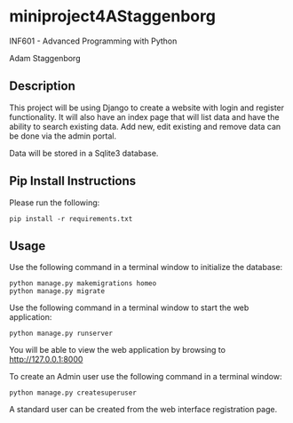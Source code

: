 # miniproject4AStaggenborg

INF601 - Advanced Programming with Python

Adam Staggenborg

## Description
This project will be using Django to create a website with login and register functionality. It will also have an 
index page that will list data and have the ability to search existing data. Add new, edit existing and remove data
can be done via the admin portal.  

Data will be stored in a Sqlite3 database.

## Pip Install Instructions

Please run the following:
```
pip install -r requirements.txt
```

## Usage
Use the following command in a terminal window to initialize the database:
```
python manage.py makemigrations homeo
python manage.py migrate
```

Use the following command in a terminal window to start the web application:
```
python manage.py runserver
```
You will be able to view the web application by browsing to http://127.0.0.1:8000

To create an Admin user use the following command in a terminal window:
```
python manage.py createsuperuser
```

A standard user can be created from the web interface registration page.